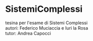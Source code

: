 # SistemiComplessi
tesina per l'esame di Sistemi Complessi  
autori: Federico Muciaccia e Iuri la Rosa  
tutor: Andrea Capocci

